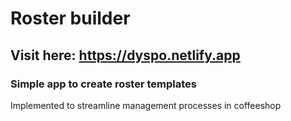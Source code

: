 # Roster builder
## Visit here: https://dyspo.netlify.app
### Simple app to create roster templates
Implemented to streamline management processes in coffeeshop
